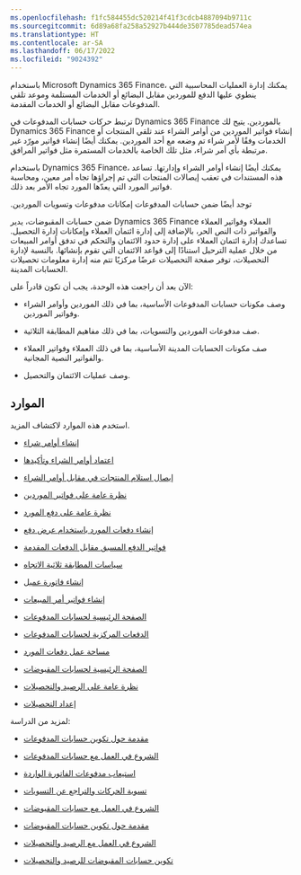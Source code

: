 ```yaml
---
ms.openlocfilehash: f1fc584455dc520214f41f3cdcb4887094b9711c
ms.sourcegitcommit: 6d89a68fa258a52927b444de3507785dead574ea
ms.translationtype: HT
ms.contentlocale: ar-SA
ms.lasthandoff: 06/17/2022
ms.locfileid: "9024392"
---
```

باستخدام Microsoft Dynamics 365 Finance، يمكنك إدارة العمليات المحاسبية التي ينطوي عليها الدفع للموردين مقابل البضائع أو الخدمات المستلمة وموعد تلقي المدفوعات مقابل البضائع أو الخدمات المقدمة.

ترتبط حركات ‏‫حسابات المدفوعات‬ في Dynamics 365 Finance بالموردين. يتيح لك Dynamics 365 Finance إنشاء فواتير الموردين من أوامر الشراء عند تلقي المنتجات أو الخدمات وفقًا لأمر شراء تم وضعه مع أحد الموردين. يمكنك أيضًا إنشاء فواتير مورّد غير مرتبطة بأي أمر شراء، مثل تلك الخاصة بالخدمات المستمرة مثل فواتير المرافق. 

باستخدام Dynamics 365 Finance، يمكنك أيضًا إنشاء أوامر الشراء وإدارتها. تساعد هذه المستندات في تعقب إيصالات المنتجات التي تم إجراؤها تجاه أمر معين، ومحاسبة فواتير المورد التي يعدّها المورد تجاه الأمر بعد ذلك.

توجد أيضًا ضمن حسابات المدفوعات إمكانات ‏‫مدفوعات وتسويات الموردين.

ضمن حسابات المقبوضات، يدير Dynamics 365 Finance العملاء وفواتير العملاء والفواتير ذات النص الحر، بالإضافة إلى إدارة ائتمان العملاء وإمكانات إدارة التحصيل. تساعدك إدارة ائتمان العملاء على إدارة حدود الائتمان والتحكم في تدفق أوامر المبيعات من خلال عملية الترحيل استنادًا إلى قواعد الائتمان التي تقوم بإنشائها. بالنسبة لإدارة التحصيلات‬، توفر صفحة التحصيلات‬ عرضًا مركزيًا تتم منه إدارة معلومات تحصيلات الحسابات المدينة.

الآن بعد أن راجعت هذه الوحدة، يجب أن تكون قادراً على:

- وصف مكونات حسابات المدفوعات الأساسية، بما في ذلك الموردين وأوامر الشراء وفواتير الموردين. 

- صف مدفوعات الموردين والتسويات، بما في ذلك مفاهيم المطابقة الثلاثية. 

- صف مكونات الحسابات المدينة الأساسية، بما في ذلك العملاء وفواتير العملاء والفواتير النصية المجانية. 

- وصف عمليات الائتمان والتحصيل. 

## <a name="resources"></a>الموارد

استخدم هذه الموارد لاكتشاف المزيد.

- [إنشاء أوامر شراء](/dynamics365/supply-chain/procurement/purchase-order-creation)

- [اعتماد أوامر الشراء وتأكيدها](/dynamics365/supply-chain/procurement/purchase-order-approval-confirmation)

- [إيصال استلام المنتجات في مقابل أوامر الشراء](/dynamics365/supply-chain/procurement/product-receipt-against-purchase-orders)

- [نظرة عامة على فواتير الموردين](/dynamics365/financials/accounts-payable/vendor-invoices-overview)

- [نظرة عامة على دفع المورد](/dynamics365/finance/cash-bank-management/tasks/vendor-payment-overview)

- [إنشاء دفعات المورد باستخدام عرض دفع](/dynamics365/finance/accounts-payable/create-vendor-payments-payment-proposal)

- [فواتير الدفع المسبق مقابل الدفعات المقدمة](/dynamics365/finance/accounts-payable/prepayments-invoices-vs-prepayments)

- [سياسات المطابقة ثلاثية الاتجاه](/dynamics365/finance/accounts-payable/three-way-matching-policies)

- [إنشاء فاتورة عميل](/dynamics365/finance/accounts-receivable/configure-customer-invoices)

- [إنشاء فواتير أمر المبيعات](/dynamics365/finance/accounts-receivable/tasks/create-sales-order-invoices)

- [الصفحة الرئيسية لحسابات المدفوعات](/dynamics365/finance/accounts-payable/accounts-payable)

- [الدفعات المركزية لحسابات المدفوعات](/dynamics365/finance/accounts-payable/centralized-payments-accounts-payable)

- [مساحة عمل دفعات المورد](/dynamics365/finance/accounts-payable/vendor-payments-workspace)

- [الصفحة الرئيسية لحسابات المقبوضات](/dynamics365/finance/accounts-receivable/accounts-receivable)

- [نظرة عامة على الرصيد والتحصيلات](/dynamics365/finance/accounts-receivable/cm-credit-and-collections-overview)

- [إعداد التحصيلات](/dynamics365/finance/accounts-receivable/set-up-collections)

لمزيد من الدراسة:

- [مقدمة حول تكوين حسابات المدفوعات](/learn/modules/configure-accounts-payable-dyn365-finance/1-introduction)

- [الشروع في العمل مع حسابات المدفوعات](/learn/modules/get-started-financial-management-dyn365-finance/7-ap)

- [استيعاب مدفوعات الفاتورة الواردة](/learn/modules/accounts-payable-daily-procedures-dyn365-finance/3-incoming-pay)

- [تسوية الحركات والتراجع عن التسويات](/learn/modules/accounting-distributions-invoice-validation-dyn365-finance/2-settle-transactions)

- [الشروع في العمل مع حسابات المقبوضات](/learn/modules/get-started-financial-management-dyn365-finance/8-ar)

- [مقدمة حول تكوين حسابات المقبوضات](/learn/modules/configure-accounts-receivable-dyn365-finance/1-introduction)

- [الشروع في العمل مع الرصيد والتحصيلات](/learn/modules/get-started-financial-management-dyn365-finance/9-credit-collections)

- [تكوين حسابات المقبوضات للرصيد والتحصيلات](/learn/modules/configure-credit-collections-dyn365-finance/2-ar-credit)
